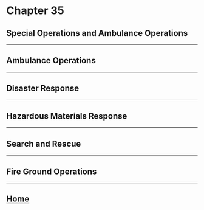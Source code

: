 # Chapter 35
## Special Operations and Ambulance Operations

---

## Ambulance Operations

---

## Disaster Response

---

## Hazardous Materials Response

---

## Search and Rescue

---

## Fire Ground Operations

---

## [Home](./index.html)